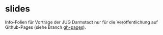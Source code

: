 # slides
Info-Folien für Vorträge der JUG Darmstadt nur für die Veröffentlichung auf Github-Pages (siehe Branch [gh-pages](https://github.com/jugda/slides/tree/gh-pages)). 
